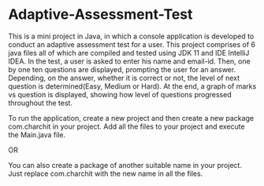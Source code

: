 # Adaptive-Assessment-Test
This is a mini project in Java, in which a console application is developed to conduct an adaptive assessment test for a user.
This project comprises of 6 java files all of which are compiled and tested using JDK 11 and IDE IntelliJ IDEA. In the test, a user
is asked to enter his name and email-id. Then, one by one ten questions are displayed, prompting the user for an answer. Depending, on the
answer, whether it is correct or not, the level of next question is determined(Easy, Medium or Hard). At the end, a graph of 
marks vs question is displayed, showing how level of questions progressed throughout the test.

To run the application, create a new project and then create a new package com.charchit in your project. Add all the files to your project 
and execute the Main.java file.

OR

You can also create a package of another suitable name in your project. Just replace com.charchit with the new name in all the files.
